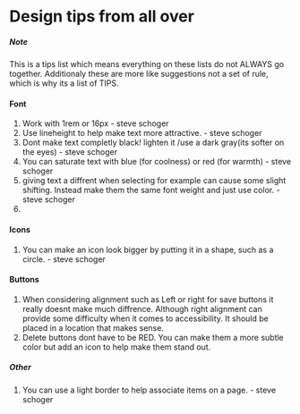 # Design tips from all over
##### Note
This is a tips list which means everything on these lists do not ALWAYS go together. Additionaly these are more like suggestions not a set of rule, which is why its a list of TIPS.

#### Font
1. Work with 1rem or 16px - steve schoger
2. Use lineheight to help make text more attractive. - steve schoger
3. Dont make text completly black! lighten it /use a dark gray(its softer on the eyes) - steve schoger
4. You can saturate text with blue (for coolness) or red (for warmth) - steve schoger
5. giving text a diffrent when selecting for example can cause some slight shifting. Instead make them the same font weight and just use color. - steve schoger
6. 

#### Icons
1. You can make an icon look bigger by putting it in a shape, such as a circle. - steve schoger

#### Buttons
1. When considering alignment such as Left or right for save buttons it really doesnt make much diffrence. Although right alignment can provide some difficulty when it comes to accessibility. It should be placed in a location that makes sense.
2. Delete buttons dont have to be RED. You can make them a more subtle color but add an icon to help make them stand out.

##### Other
1. You can use a light border to help associate items on a page. - steve schoger
